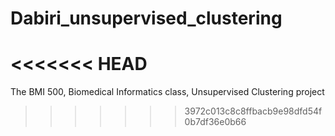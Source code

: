 # Dabiri_unsupervised_clustering
<<<<<<< HEAD
=======
The BMI 500, Biomedical Informatics class, Unsupervised Clustering project
>>>>>>> 3972c013c8c8ffbacb9e98dfd54f0b7df36e0b66
